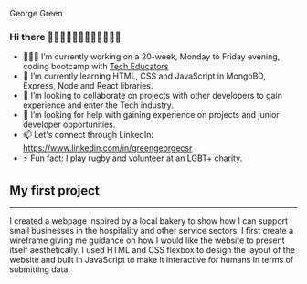 George Green 

### Hi there 👋🏼👋🏼👋🏼👋🏼👋🏼👋🏼

- 🧑🏼‍💻 I’m currently working on a 20-week, Monday to Friday evening, coding bootcamp with [Tech Educators](https://techeducators.co.uk/)
- 🌱 I’m currently learning HTML, CSS and JavaScript in MongoBD, Express, Node and React libraries.
- 👯 I’m looking to collaborate on projects with other developers to gain experience and enter the Tech industry. 
- 🤔 I’m looking for help with gaining experience on projects and junior developer opportunities.
- 📫 Let's connect through LinkedIn: https://www.linkedin.com/in/greengeorgecsr 
- ⚡ Fun fact: I play rugby and volunteer at an LGBT+ charity.

## My first project
________________________________________________________________________________________
I created a webpage inspired by a local bakery to show how I can support small businesses in the hospitality and other service sectors. I first create a wireframe giving me guidance on how I would like the website to present itself aesthetically. I used HTML and CSS flexbox to design the layout of the website and built in JavaScript to make it interactive for humans in terms of submitting data. 

